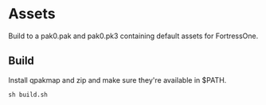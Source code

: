 # Assets

Build to a pak0.pak and pak0.pk3 containing default assets for FortressOne.


## Build

Install qpakmap and zip and make sure they're available in $PATH.

```
sh build.sh
```
